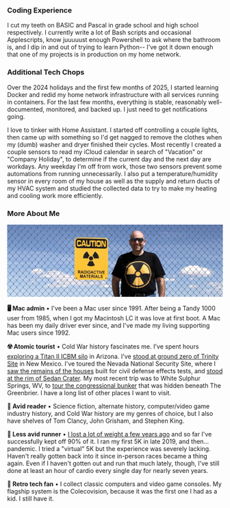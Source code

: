 ### Coding Experience ###

I cut my teeth on BASIC and Pascal in grade school and high school respectively. I currently write a lot of Bash scripts and occasional Applescripts, know juuuuust enough Powershell to ask where the bathroom is, and I dip in and out of trying to learn Python-- I've got it down enough that one of my projects is in production on my home network.

### Additional Tech Chops ###

Over the 2024 holidays and the first few months of 2025, I started learning Docker and redid my home network infrastructure with all services running in containers. For the last few months, everything is stable, reasonably well-documented, monitored, and backed up. I just need to get notifications going.

I love to tinker with Home Assistant. I started off controlling a couple lights, then came up with something so I'd get nagged to remove the clothes when my (dumb) washer and dryer finished their cycles. Most recently I created a couple sensors to read my iCloud calendar in search of "Vacation" or "Company Holiday", to determine if the current day and the next day are workdays. Any weekday I'm off from work, those two sensors prevent some automations from running unnecessarily. I also put a temperature/humidity sensor in every room of my house as well as the supply and return ducts of my HVAC system and studied the collected data to try to make my heating and cooling work more efficiently.

### More About Me ###

![PhillyMJS at Trinity Site Fence](trinityfence.jpg)

**🖥 Mac admin** • I've been a Mac user since 1991. After being a Tandy 1000 user from 1985, when I got my Macintosh LC it was love at first boot. A Mac has been my daily driver ever since, and I've made my living supporting Mac users since 1992.

**☢️ Atomic tourist** • Cold War history fascinates me. I've spent hours [exploring a Titan II ICBM silo](titan_ii_lcc_key.jpg) in Arizona. I've [stood at ground zero of Trinity Site](trinity_obelisk.jpg) in New Mexico. I've toured the Nevada National Security Site, where I [saw the remains of the houses](apple_2_house.jpg) built for civil defense effects tests, and [stood at the rim of Sedan Crater](sedan_crater_tour_group.jpg). My most recent trip was to White Sulphur Springs, WV, to [tour the congressional bunker](greenbrier_bunker_door.jpg) that was hidden beneath The Greenbrier. I have a long list of other places I want to visit.

**📖 Avid reader** • Science fiction, alternate history, computer/video game industry history, and Cold War history are my genres of choice, but I also have shelves of Tom Clancy, John Grisham, and Stephen King.

**🏃 Less avid runner** • [I lost a lot of weight a few years ago](https://phillymjs.com/weightloss) and so far I've successfully kept off 90% of it. I ran my first 5K in late 2019, and then... pandemic. I tried a "virtual" 5K but the experience was severely lacking. Haven't really gotten back into it since in-person races became a thing again. Even if I haven't gotten out and run that much lately, though, I've still done at least an hour of cardio every single day for nearly seven years. 

**👾 Retro tech fan** • I collect classic computers and video game consoles. My flagship system is the Colecovision, because it was the first one I had as a kid. I still have it.

<!--
**phillymjs/phillymjs** is a ✨ _special_ ✨ repository because its `README.md` (this file) appears on your GitHub profile.

Here are some ideas to get you started:

- 🔭 I’m currently working on ...
- 🌱 I’m currently learning ...
- 👯 I’m looking to collaborate on ...
- 🤔 I’m looking for help with ...
- 💬 Ask me about ...
- 📫 How to reach me: ...
- 😄 Pronouns: ...
- ⚡ Fun fact: ...
- Just adding something random here to test my new token.
-->
